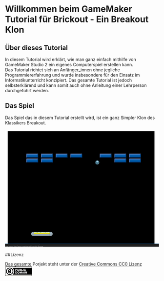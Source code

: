 # Willkommen beim GameMaker Tutorial für Brickout - Ein Breakout Klon

## Über dieses Tutorial

In diesem Tutorial wird erklärt, wie man ganz einfach mithilfe von GameMaker Studio 2 ein eigenes Computerspiel erstellen kann.  
Das Tutorial richtet sich an Anfänger_innen ohne jegliche Programmiererfahrung und wurde insbesondere für den Einsatz im Informatikunterricht konzipiert.
Das gesamte Tutorial ist jedoch selbsterklärend und kann somit auch ohne Anleitung einer Lehrperson durchgeführt werden.

## Das Spiel

Das Spiel das in diesem Tutorial erstellt wird, ist ein ganz Simpler Klon des Klassikers Breakout.

![game](img/screenshot.png)

##Lizenz

Das gesamte Porjekt steht unter der [Creative Commons CC0 Lizenz](https://creativecommons.org/publicdomain/zero/1.0/)
![cco](img/cc0.png)
